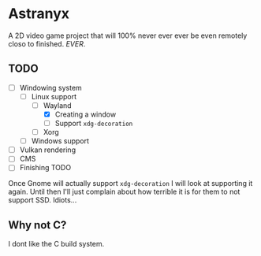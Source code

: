 # Astranyx

A 2D video game project that will 100% never ever ever be even remotely closo
to finished. *EVER*.

## TODO

- [ ] Windowing system
  - [ ] Linux support
    - [ ] Wayland
      - [X] Creating a window
      - [ ] Support `xdg-decoration`
    - [ ] Xorg
  - [ ] Windows support
- [ ] Vulkan rendering
- [ ] CMS
- [ ] Finishing TODO

Once Gnome will actually support `xdg-decoration` I will look at supporting it
again. Until then I'll just complain about how terrible it is for them to not
support SSD. Idiots...

## Why not C?

I dont like the C build system.